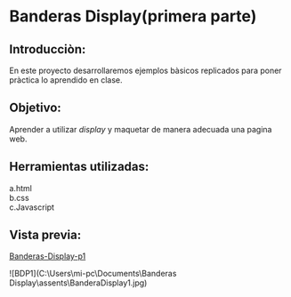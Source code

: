 Banderas Display(primera parte)
===
Introducciòn:
---
En este proyecto desarrollaremos ejemplos bàsicos replicados para poner pràctica lo aprendido en clase.


Objetivo:
---
Aprender a utilizar *display* y maquetar de manera adecuada una pagina web.



Herramientas utilizadas:
---
a.html  
b.css  
c.Javascript  

Vista previa:
---
[Banderas-Display-p1](https://natalycortez.github.io/Banderas-Display-P1/.)

![BDP1](C:\Users\mi-pc\Documents\Banderas Display\assents\BanderaDisplay1.jpg)

